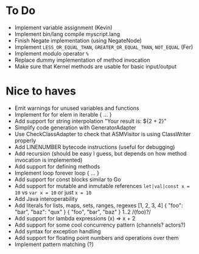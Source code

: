 
To Do
=====

 * Implement variable assignment (Kevin)
 * Implement bin/lang compile myscript.lang
 * Finish Negate implementation (using NegateNode)
 * Implement `LESS_OR_EQUAL_THAN`, `GREATER_OR_EQUAL_THAN`, `NOT_EQUAL` (Fer)
 * Implement modulo operator `%`
 * Replace dummy implementation of method invocation
 * Make sure that Kernel methods are usable for basic input/output

Nice to haves
=============

 * Emit warnings for unused variables and functions
 * Implement for
    for elem in iterable {
      ...
    }
 * Add support for string interpolation
    "Your result is: ${2 + 2}"
 * Simplify code generation with GeneratorAdapter
 * Use CheckClassAdapter to check that ASMVisitor is using ClassWriter properly
 * Add LINENUMBER bytecode instructions (useful for debugging)
 * Add recursion (should be easy I guess, but depends on how method invocation is implemented)
 * Add support for defining methods
 * Implement loop forever
    loop {
      ...
    }
 * Add support for const blocks similar to Go
 * Add support for mutable and inmutable references
    `let|val|const x = 10` vs `var x = 10` or just `x = 10`
 * Add Java interoperability
 * Add literals for lists, maps, sets, ranges, regexes
      [1, 2, 3, 4]
      { "foo": "bar", "baz": "qux" }
      { "foo", "bar", "baz" }
      1..2
      /(foo)?/
 * Add support for lambda expressions
      (x) => x + 2
 * Add support for some cool concurrency pattern (channels? actors?)
 * Add syntax for exception handling
 * Add support for floating point numbers and operations over them
 * Implement pattern matching (?)
